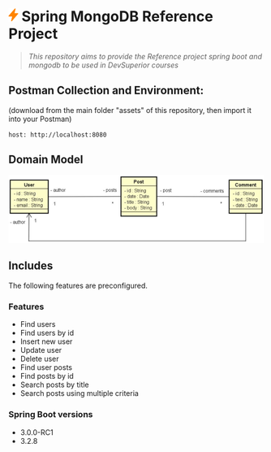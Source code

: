 # ![DevSuperior logo](https://raw.githubusercontent.com/devsuperior/bds-assets/main/ds/devsuperior-logo-small.png) Spring MongoDB Reference Project
>  *This repository aims to provide the Reference project spring boot and mongodb to be used in DevSuperior courses*

## Postman Collection and Environment:
(download from the main folder "assets" of this repository, then import it into your Postman)
```
host: http://localhost:8080
```
## Domain Model
<div align="center">
  <img src="assets/model-spring-mongodb.png" alt="Diagrama de Classes">
</div>

## Includes
The following features are preconfigured.

### Features
- Find users
- Find users by id
- Insert new user
- Update user
- Delete user
- Find user posts
- Find posts by id
- Search posts by title
- Search posts using multiple criteria

### Spring Boot versions
- 3.0.0-RC1
- 3.2.8